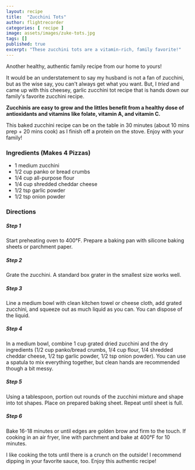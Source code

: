 ```yaml
---
layout: recipe
title:  "Zucchini Tots"
author: flightrecorder
categories: [ recipe ]
image: assets/images/zuke-tots.jpg
tags: []
published: true
excerpt: "These zucchini tots are a vitamin-rich, family favorite!"
---
```


Another healthy, authentic family recipe from our home to yours!

It would be an understatement to say my husband is not a fan of zucchini, but as the wise say, you can't always get what you want. But, I *tried* and came up with this cheesey, garlic zucchini tot recipe that is hands down our family's favorite zucchini recipe.

**Zucchinis are easy to grow and the littles benefit from a healthy dose of antioxidants and vitamins like folate, vitamin A, and vitamin C.**

This baked zucchini recipe can be on the table in 30 minutes (about 10 mins prep + 20 mins cook) as I finish off a protein on the stove. Enjoy with your family!

### Ingredients (Makes 4 Pizzas)

- 1 medium zucchini
- 1/2 cup panko or bread crumbs
- 1/4 cup all-purpose flour
- 1/4 cup shredded cheddar cheese
- 1/2 tsp garlic powder
- 1/2 tsp onion powder


### Directions

<h5 class="mb-1">Step 1</h5>
Start preheating oven to 400°F.  Prepare a baking pan with silicone baking sheets or parchment paper.

<h5 class="mb-1">Step 2</h5>
Grate the zucchini. A standard box grater in the smallest size works well.

<h5 class="mb-1">Step 3</h5>
Line a medium bowl with clean kitchen towel or cheese cloth, add grated zucchini, and squeeze out as much liquid as you can.  You can dispose of the liquid.

<h5 class="mb-1">Step 4</h5>
In a medium bowl, combine 1 cup grated dried zucchini and the dry ingredients (1/2 cup panko/bread crumbs, 1/4 cup flour, 1/4 shredded cheddar cheese, 1/2 tsp garlic powder, 1/2 tsp onion powder).  You can use a spatula to mix everything together, but clean hands are recommended though a bit messy.

<h5 class="mb-1">Step 5</h5>
Using a tablespoon, portion out rounds of the zucchini mixture and shape into tot shapes.  Place on prepared baking sheet.  Repeat until sheet is full.

<h5 class="mb-1">Step 6</h5>
Bake 16-18 minutes or until edges are golden brow and firm to the touch.  If cooking in an air fryer, line with parchment and bake at 400°F for 10 minutes.


I like cooking the tots until there is a crunch on the outside!  I recommend dipping in your favorite sauce, too.  Enjoy this authentic recipe!
